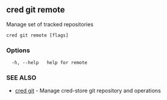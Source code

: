 ## cred git remote

Manage set of tracked repositories

```
cred git remote [flags]
```

### Options

```
  -h, --help   help for remote
```

### SEE ALSO

* [cred git](cred_git.md)	 - Manage cred-store git repository and operations

